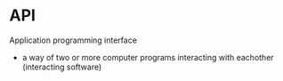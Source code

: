 # API

Application programming interface
- a way of two or more computer programs interacting with eachother (interacting software)

  
